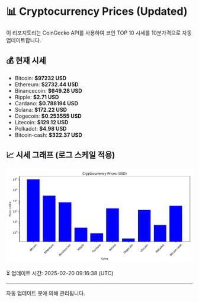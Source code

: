 
# 📊 Cryptocurrency Prices (Updated)

이 리포지토리는 CoinGecko API를 사용하여 코인 TOP 10 시세를 10분가격으로 자동 업데이트합니다.

## 💰 현재 시세
- Bitcoin: **$97232 USD**
- Ethereum: **$2732.44 USD**
- Binancecoin: **$649.28 USD**
- Ripple: **$2.71 USD**
- Cardano: **$0.788194 USD**
- Solana: **$172.22 USD**
- Dogecoin: **$0.253555 USD**
- Litecoin: **$129.12 USD**
- Polkadot: **$4.98 USD**
- Bitcoin-cash: **$322.37 USD**

## 📈 시세 그래프 (로그 스케일 적용)
![Crypto Prices](crypto_prices.png)

⏳ 업데이트 시간: 2025-02-20 09:16:38 (UTC)

---
자동 업데이트 봇에 의해 관리됩니다.
